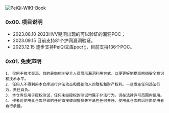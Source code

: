 
![PeiQi-WIKI-Book](https://socialify.git.ci/iamHuFei/HVVault/image?description=1&font=KoHo&forks=1&name=1&owner=1&pattern=Circuit%20Board&pulls=1&stargazers=1&theme=Auto)

### 0x00. 项目说明
- 2023.08.10 2023HVV期间出现的可以验证的漏洞POC；
- 2023.09.15 目前支持81个护网漏洞验证。
- 2023.12.15 逐步支持PeiQi文库poc化，目前支持136个POC。


### 0x01. 免责声明
```
1. 仅用于技术交流，目的是向相关安全人员展示漏洞利用方式，以便更好地提高网络安全意识和技术水平。
2. 任何人不得利用本仓库进行非法攻击和侵犯他人的隐私和财产权利。一旦发生任何违法行为，责任自负。
3. 本仓库仅用于授权测试，任何未经授权的测试均属于非法行为。请在法律许可范围内使用。
4. 作者对使用此仓库导致的任何直接或间接损失不承担任何责任。使用此仓库的风险由使用者自行承担。
```